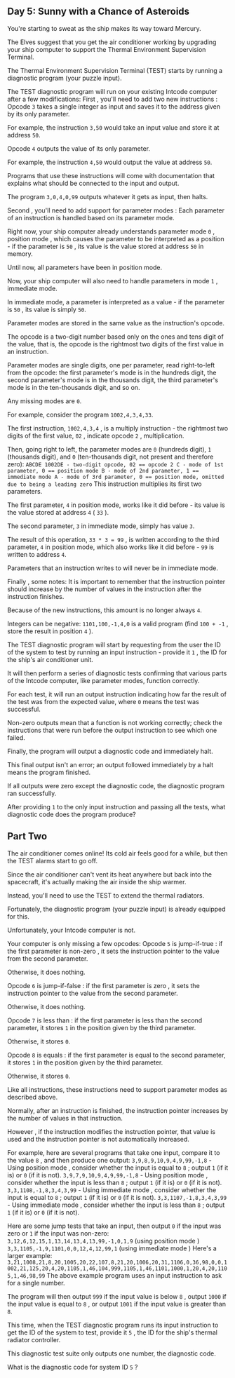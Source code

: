 ## Day 5: Sunny with a Chance of Asteroids

 You're starting to sweat as the ship makes its way toward Mercury.

The Elves suggest that you get the air conditioner working by upgrading your ship computer to support the Thermal Environment Supervision Terminal.

The Thermal Environment Supervision Terminal (TEST) starts by running a diagnostic program (your puzzle input).

The TEST diagnostic program will run on your existing Intcode computer after a few modifications: First , you'll need to add two new instructions : Opcode ` 3 ` takes a single integer as input and saves it to the address given by its only parameter.

For example, the instruction ` 3,50 ` would take an input value and store it at address ` 50 `.

Opcode ` 4 ` outputs the value of its only parameter.

For example, the instruction ` 4,50 ` would output the value at address ` 50 `.

Programs that use these instructions will come with documentation that explains what should be connected to the input and output.

The program ` 3,0,4,0,99 ` outputs whatever it gets as input, then halts.

Second , you'll need to add support for parameter modes : Each parameter of an instruction is handled based on its parameter mode.

Right now, your ship computer already understands parameter mode ` 0 ` , position mode , which causes the parameter to be interpreted as a position - if the parameter is ` 50 ` , its value is the value stored at address ` 50 ` in memory.

Until now, all parameters have been in position mode.

Now, your ship computer will also need to handle parameters in mode ` 1 ` , immediate mode.

In immediate mode, a parameter is interpreted as a value - if the parameter is ` 50 ` , its value is simply ` 50 `.

Parameter modes are stored in the same value as the instruction's opcode.

The opcode is a two-digit number based only on the ones and tens digit of the value, that is, the opcode is the rightmost two digits of the first value in an instruction.

Parameter modes are single digits, one per parameter, read right-to-left from the opcode: the first parameter's mode is in the hundreds digit, the second parameter's mode is in the thousands digit, the third parameter's mode is in the ten-thousands digit, and so on.

Any missing modes are ` 0 `.

For example, consider the program ` 1002,4,3,4,33 `.

The first instruction, ` 1002,4,3,4 ` , is a multiply instruction - the rightmost two digits of the first value, ` 02 ` , indicate opcode ` 2 ` , multiplication.

Then, going right to left, the parameter modes are ` 0 ` (hundreds digit), ` 1 ` (thousands digit), and ` 0 ` (ten-thousands digit, not present and therefore zero): ` ABCDE 1002DE - two-digit opcode, 02 == opcode 2 C - mode of 1st parameter, 0 == position mode B - mode of 2nd parameter, 1 == immediate mode A - mode of 3rd parameter, 0 == position mode, omitted due to being a leading zero ` This instruction multiplies its first two parameters.

The first parameter, ` 4 ` in position mode, works like it did before - its value is the value stored at address ` 4 ` ( ` 33 ` ).

The second parameter, ` 3 ` in immediate mode, simply has value ` 3 `.

The result of this operation, ` 33 * 3 = 99 ` , is written according to the third parameter, ` 4 ` in position mode, which also works like it did before - ` 99 ` is written to address ` 4 `.

Parameters that an instruction writes to will never be in immediate mode.

Finally , some notes: It is important to remember that the instruction pointer should increase by the number of values in the instruction after the instruction finishes.

Because of the new instructions, this amount is no longer always ` 4 `.

Integers can be negative: ` 1101,100,-1,4,0 ` is a valid program (find ` 100 + -1 ` , store the result in position ` 4 ` ).

The TEST diagnostic program will start by requesting from the user the ID of the system to test by running an input instruction - provide it ` 1 ` , the ID for the ship's air conditioner unit.

It will then perform a series of diagnostic tests confirming that various parts of the Intcode computer, like parameter modes, function correctly.

For each test, it will run an output instruction indicating how far the result of the test was from the expected value, where ` 0 ` means the test was successful.

Non-zero outputs mean that a function is not working correctly; check the instructions that were run before the output instruction to see which one failed.

Finally, the program will output a diagnostic code and immediately halt.

This final output isn't an error; an output followed immediately by a halt means the program finished.

If all outputs were zero except the diagnostic code, the diagnostic program ran successfully.

After providing ` 1 ` to the only input instruction and passing all the tests, what diagnostic code does the program produce? 

## Part Two

 The air conditioner comes online! Its cold air feels good for a while, but then the TEST alarms start to go off.

Since the air conditioner can't vent its heat anywhere but back into the spacecraft, it's actually making the air inside the ship warmer.

Instead, you'll need to use the TEST to extend the thermal radiators.

Fortunately, the diagnostic program (your puzzle input) is already equipped for this.

Unfortunately, your Intcode computer is not.

Your computer is only missing a few opcodes: Opcode ` 5 ` is jump-if-true : if the first parameter is non-zero , it sets the instruction pointer to the value from the second parameter.

Otherwise, it does nothing.

Opcode ` 6 ` is jump-if-false : if the first parameter is zero , it sets the instruction pointer to the value from the second parameter.

Otherwise, it does nothing.

Opcode ` 7 ` is less than : if the first parameter is less than the second parameter, it stores ` 1 ` in the position given by the third parameter.

Otherwise, it stores ` 0 `.

Opcode ` 8 ` is equals : if the first parameter is equal to the second parameter, it stores ` 1 ` in the position given by the third parameter.

Otherwise, it stores ` 0 `.

Like all instructions, these instructions need to support parameter modes as described above.

Normally, after an instruction is finished, the instruction pointer increases by the number of values in that instruction.

However , if the instruction modifies the instruction pointer, that value is used and the instruction pointer is not automatically increased.

For example, here are several programs that take one input, compare it to the value ` 8 ` , and then produce one output: ` 3,9,8,9,10,9,4,9,99,-1,8 ` - Using position mode , consider whether the input is equal to ` 8 ` ; output ` 1 ` (if it is) or ` 0 ` (if it is not). ` 3,9,7,9,10,9,4,9,99,-1,8 ` - Using position mode , consider whether the input is less than ` 8 ` ; output ` 1 ` (if it is) or ` 0 ` (if it is not). ` 3,3,1108,-1,8,3,4,3,99 ` - Using immediate mode , consider whether the input is equal to ` 8 ` ; output ` 1 ` (if it is) or ` 0 ` (if it is not). ` 3,3,1107,-1,8,3,4,3,99 ` - Using immediate mode , consider whether the input is less than ` 8 ` ; output ` 1 ` (if it is) or ` 0 ` (if it is not).

Here are some jump tests that take an input, then output ` 0 ` if the input was zero or ` 1 ` if the input was non-zero: ` 3,12,6,12,15,1,13,14,13,4,13,99,-1,0,1,9 ` (using position mode ) ` 3,3,1105,-1,9,1101,0,0,12,4,12,99,1 ` (using immediate mode ) Here's a larger example: ` 3,21,1008,21,8,20,1005,20,22,107,8,21,20,1006,20,31,1106,0,36,98,0,0,1002,21,125,20,4,20,1105,1,46,104,999,1105,1,46,1101,1000,1,20,4,20,1105,1,46,98,99 ` The above example program uses an input instruction to ask for a single number.

The program will then output ` 999 ` if the input value is below ` 8 ` , output ` 1000 ` if the input value is equal to ` 8 ` , or output ` 1001 ` if the input value is greater than ` 8 `.

This time, when the TEST diagnostic program runs its input instruction to get the ID of the system to test, provide it ` 5 ` , the ID for the ship's thermal radiator controller.

This diagnostic test suite only outputs one number, the diagnostic code.

What is the diagnostic code for system ID ` 5 ` ? 
